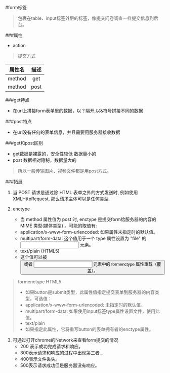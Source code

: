#form标签
>包裹在table、input标签外层的标签，像提交问卷调查一样提交信息到后台。


###属性
- action

>提交方式

|属性名|描述|
| :---: | :---: |
|method|get|
|method|post|


###get特点


- 在url上拼接form表单里的数据，以？隔开,以&符号拼接不同的数据


###post特点


- 在url没有任何的表单信息，并且需要用服务器接收数据


###get和post区别


- get数据是裸露的，安全性较低 数据量小的
- post 数据相对隐秘，数据量大的

>所以一般传输图片、视频文件都是用post方式。

###拓展

1. 当 POST 请求是通过除 HTML 表单之外的方式发送时, 例如使用 XMLHttpRequest, 那么请求主体可以是任何类型.
2. enctype


	- 当 method 属性值为 post 时, enctype 是提交form给服务器的内容的 MIME 类型(媒体类型) 。可能的取值有:
	- application/x-www-form-urlencoded: 如果属性未指定时的默认值。
	- multipart/form-data: 这个值用于一个 type 属性设置为 "file" 的 <input> 元素。
	- text/plain (HTML5)
	- 这个值可以被 <button> 或者 <input> 元素中的 formenctype 属性重载（覆盖）。
	

>formenctype HTML5
>- 如果button是submit类型，此属性值指定提交表单到服务器的内容类型。可选值：
>- application/x-www-form-urlencoded: 未指定时的默认值。
>- multipart/form-data: 如果使用input标签type属性设置文件，使用此值。
>- text/plain
>- 如果指定此属性，它将重写button的表单拥有者的enctype属性。


3. 可通过打开chrome的Network来查看form提交的情况
	- 200 表示成功完成请求和响应。
	- 300表示请求和响应的过程中出现第三者...
	- 400表示文件丢失。
	- 500表示请求成功但是服务器没有响应。
